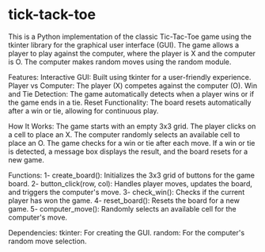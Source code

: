 # tick-tack-toe

This is a Python implementation of the classic Tic-Tac-Toe game using the tkinter library for the graphical user interface (GUI).
The game allows a player to play against the computer, where the player is X and the computer is O. The computer makes random moves using the random module.

Features:
Interactive GUI: Built using tkinter for a user-friendly experience.
Player vs Computer: The player (X) competes against the computer (O).
Win and Tie Detection: The game automatically detects when a player wins or if the game ends in a tie.
Reset Functionality: The board resets automatically after a win or tie, allowing for continuous play.

How It Works:
The game starts with an empty 3x3 grid.
The player clicks on a cell to place an X.
The computer randomly selects an available cell to place an O.
The game checks for a win or tie after each move.
If a win or tie is detected, a message box displays the result, and the board resets for a new game.

Functions:
1- create_board(): Initializes the 3x3 grid of buttons for the game board.
2- button_click(row, col): Handles player moves, updates the board, and triggers the computer's move.
3- check_win(): Checks if the current player has won the game.
4- reset_board(): Resets the board for a new game.
5- computer_move(): Randomly selects an available cell for the computer's move.

Dependencies:
tkinter: For creating the GUI.
random: For the computer's random move selection.
